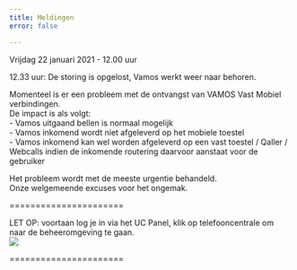 ```yaml
---
title: Meldingen
error: false

---
```

Vrijdag 22 januari 2021 - 12.00 uur

12\.33 uur: De storing is opgelost, Vamos werkt weer naar behoren. 

Momenteel is er een probleem met de ontvangst van VAMOS Vast Mobiel verbindingen.  
De impact is als volgt:  
\- Vamos uitgaand bellen is normaal mogelijk  
\- Vamos inkomend wordt niet afgeleverd op het mobiele toestel  
\- Vamos inkomend kan wel worden afgeleverd op een vast toestel / Qaller / Webcalls indien de inkomende routering daarvoor aanstaat voor de gebruiker

Het probleem wordt met de meeste urgentie behandeld.  
Onze welgemeende excuses voor het ongemak.

======================

LET OP: voortaan log je in via het UC Panel, klik op telefooncentrale om naar de beheeromgeving te gaan.  
<img src="https://res.cloudinary.com/callvoip/image/upload/v1605526837/panelswitch_dxfj6a.png">

======================